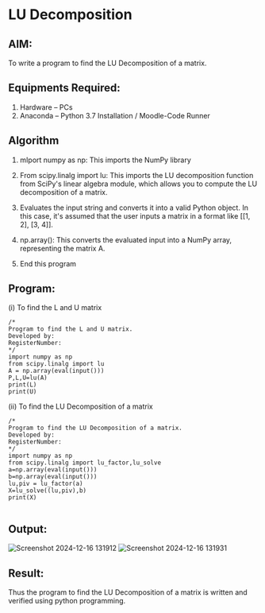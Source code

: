# LU Decomposition 

## AIM:
To write a program to find the LU Decomposition of a matrix.

## Equipments Required:
1. Hardware – PCs
2. Anaconda – Python 3.7 Installation / Moodle-Code Runner

## Algorithm
1. mIport numpy as np: This imports the NumPy library
2. From scipy.linalg import lu: This imports the LU decomposition function from SciPy's linear algebra module, which allows you to compute the LU decomposition of a matrix.

3. Evaluates the input string and converts it into a valid Python object. In this case, it's assumed that the user inputs a matrix in a format like [[1, 2], [3, 4]].
4. np.array(): This converts the evaluated input into a NumPy array, representing the matrix A.
5. End this program

## Program:
(i) To find the L and U matrix
```
/*
Program to find the L and U matrix.
Developed by: 
RegisterNumber: 
*/
import numpy as np
from scipy.linalg import lu
A = np.array(eval(input()))
P,L,U=lu(A)
print(L)
print(U)
```
(ii) To find the LU Decomposition of a matrix
```
/*
Program to find the LU Decomposition of a matrix.
Developed by: 
RegisterNumber: 
*/
import numpy as np
from scipy.linalg import lu_factor,lu_solve
a=np.array(eval(input()))
b=np.array(eval(input()))
lu,piv = lu_factor(a)
X=lu_solve((lu,piv),b)
print(X)


```

## Output:
![Screenshot 2024-12-16 131912](https://github.com/user-attachments/assets/12ddbc7b-0a28-41da-8665-136b1f6e7ea3)
![Screenshot 2024-12-16 131931](https://github.com/user-attachments/assets/52f3dde3-73d9-4743-b562-c4beadbf4bd7)



## Result:
Thus the program to find the LU Decomposition of a matrix is written and verified using python programming.

